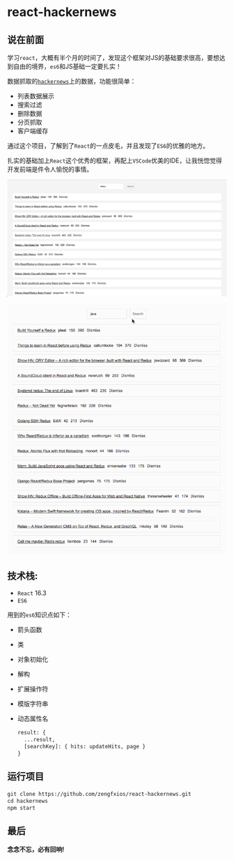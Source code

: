 # react-hackernews

## 说在前面
学习`react`，大概有半个月的时间了，发现这个框架对JS的基础要求很高，要想达到自由的境界，`es6`和JS基础一定要扎实！

数据抓取的[`hackernews`](https://news.ycombinator.com/)上的数据，功能很简单：

* 列表数据展示
* 搜索过滤
* 删除数据
* 分页抓取
* 客户端缓存

通过这个项目，了解到了`React`的一点皮毛，并且发现了`ES6`的优雅的地方。

扎实的基础加上`React`这个优秀的框架，再配上`VSCode`优美的IDE，让我恍惚觉得开发前端是件令人愉悦的事情。

![](./imgs/Snipaste_2018-05-03_13-58-14.png)

![](./imgs/react-lean.gif)

## 技术栈:

* `React` 16.3
* `ES6`

用到的`es6`知识点如下：

* 箭头函数
* 类
* 对象初始化
* 解构
* 扩展操作符
* 模版字符串
* 动态属性名
	
	```
	result: {
	  ...result,
	  [searchKey]: { hits: updateHits, page }
	}
	```

## 运行项目

```
git clone https://github.com/zengfxios/react-hackernews.git
cd hackernews
npm start
```

## 最后
**念念不忘，必有回响!**


